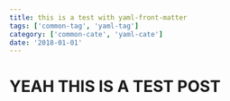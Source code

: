 ```yaml
---
title: this is a test with yaml-front-matter
tags: ['common-tag', 'yaml-tag']
category: ['common-cate', 'yaml-cate']
date: '2018-01-01'
---
```


# YEAH THIS IS A TEST POST
